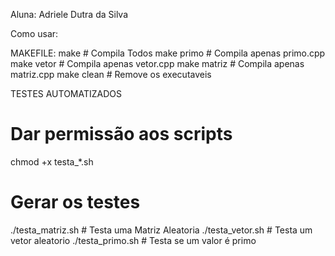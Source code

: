 Aluna: Adriele Dutra da Silva

Como usar:

MAKEFILE:
make # Compila Todos
make primo # Compila apenas primo.cpp
make vetor # Compila apenas vetor.cpp
make matriz # Compila apenas matriz.cpp
make clean # Remove os executaveis

TESTES AUTOMATIZADOS

# Dar permissão aos scripts
chmod +x testa_*.sh

# Gerar os testes
./testa_matriz.sh # Testa uma Matriz Aleatoria
./testa_vetor.sh # Testa um vetor aleatorio
./testa_primo.sh # Testa se um valor é primo
